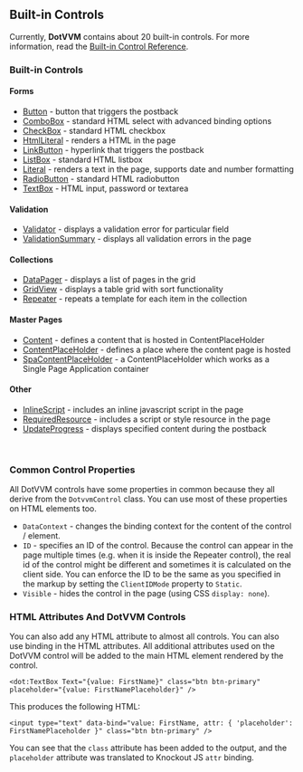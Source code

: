 ## Built-in Controls

Currently, **DotVVM** contains about 20 built-in controls.
For more information, read the [Built-in Control Reference](/docs/controls/builtin/Button/{branch}).

### Built-in Controls

#### Forms
+ [Button](/docs/controls/builtin/Button/{branch}) - button that triggers the postback
+ [ComboBox](/docs/controls/builtin/ComboBox/{branch}) - standard HTML select with advanced binding options
+ [CheckBox](/docs/controls/builtin/CheckBox/{branch}) - standard HTML checkbox
+ [HtmlLiteral](/docs/controls/builtin/HtmlLiteral/{branch}) - renders a HTML in the page
+ [LinkButton](/docs/controls/builtin/LinkButton/{branch}) - hyperlink that triggers the postback
+ [ListBox](/docs/controls/builtin/ListBox/{branch}) - standard HTML listbox
+ [Literal](/docs/controls/builtin/Literal/{branch}) - renders a text in the page, supports date and number formatting
+ [RadioButton](/docs/controls/builtin/RadioButton/{branch}) - standard HTML radiobutton
+ [TextBox](/docs/controls/builtin/TextBox/{branch}) - HTML input, password or textarea

#### Validation
+ [Validator](/docs/controls/builtin/Validator/{branch}) - displays a validation error for particular field
+ [ValidationSummary](/docs/controls/builtin/ValidationSummary/{branch}) - displays all validation errors in the page

#### Collections
+ [DataPager](/docs/controls/builtin/DataPager/{branch}) - displays a list of pages in the grid
+ [GridView](/docs/controls/builtin/GridView/{branch}) - displays a table grid with sort functionality
+ [Repeater](/docs/controls/builtin/Repeater/{branch}) - repeats a template for each item in the collection

#### Master Pages
+ [Content](/docs/controls/builtin/Content/{branch}) - defines a content that is hosted in ContentPlaceHolder
+ [ContentPlaceHolder](/docs/controls/builtin/ContentPlaceHolder/{branch}) - defines a place where the content page is hosted
+ [SpaContentPlaceHolder](/docs/controls/builtin/SpaContentPlaceHolder/{branch}) - a ContentPlaceHolder which works as a Single Page Application container

#### Other
+ [InlineScript](/docs/controls/builtin/InlineScript/{branch}) - includes an inline javascript script in the page
+ [RequiredResource](/docs/controls/builtin/RequiredResource/{branch}) - includes a script or style resource in the page
+ [UpdateProgress](/docs/controls/builtin/UpdateProgress/{branch}) - displays specified content during the postback

&nbsp;

### Common Control Properties

All DotVVM controls have some properties in common because they all derive from the `DotvvmControl` class. 
You can use most of these properties on HTML elements too.

+ `DataContext` - changes the binding context for the content of the control / element.
+ `ID` - specifies an ID of the control. Because the control can appear in the page multiple times (e.g. when it is inside the Repeater control), the real
  id of the control might be different and sometimes it is calculated on the client side. You can enforce the ID to be the same as you specified in the markup
  by setting the `ClientIDMode` property to `Static`. 
+ `Visible` - hides the control in the page (using CSS `display: none`).

### HTML Attributes And DotVVM Controls

You can also add any HTML attribute to almost all controls. You can also use binding in the HTML attributes.
All additional attributes used on the DotVVM control will be added to the main HTML element rendered by the control.

```DOTHTML
<dot:TextBox Text="{value: FirstName}" class="btn btn-primary" placeholder="{value: FirstNamePlaceholder}" />
```

This produces the following HTML:

```DOTHTML
<input type="text" data-bind="value: FirstName, attr: { 'placeholder': FirstNamePlaceholder }" class="btn btn-primary" />
```

You can see that the `class` attribute has been added to the output, and the `placeholder` attribute was translated to Knockout JS `attr` binding.

